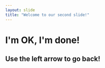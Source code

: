 ```yaml
---
layout: slide
title: "Welcome to our second slide!"
---
```

# I'm OK, I'm done!

## Use the left arrow to go back!
